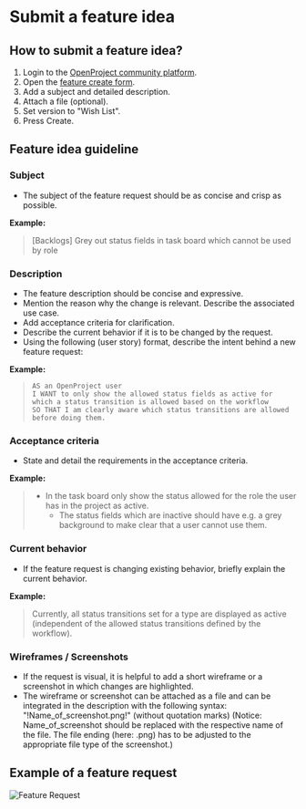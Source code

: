 # Submit a feature idea

## How to submit a feature idea?

1. Login to the [OpenProject community platform](https://community.openproject.com/login).
2. Open the [feature create form](https://community.openproject.com/projects/openproject/work_packages/create_new?type=6).
3. Add a subject and detailed description.
4. Attach a file (optional).
5. Set version to "Wish List".
6. Press Create.

## Feature idea guideline

### Subject

* The subject of the feature request should be as concise and crisp as possible.

**Example:**

> [Backlogs] Grey out status fields in task board which cannot be used by role

### Description

* The feature description should be concise and expressive.
* Mention the reason why the change is relevant. Describe the associated use case.
* Add acceptance criteria for clarification.
* Describe the current behavior if it is to be changed by the request.
* Using the following (user story) format, describe the intent behind a new feature request:

**Example:**

>     AS an OpenProject user
>     I WANT to only show the allowed status fields as active for which a status transition is allowed based on the workflow
>     SO THAT I am clearly aware which status transitions are allowed before doing them.

### Acceptance criteria

* State and detail the requirements in the acceptance criteria.

**Example:**

> * In the task board only show the status allowed for the role the user has in the project as active.
>   * The status fields which are inactive should have e.g. a grey background to make clear that a user cannot use them.

### Current behavior

* If the feature request is changing existing behavior, briefly explain the current behavior.

**Example:**

> Currently, all status transitions set for a type are displayed as active (independent of the allowed status transitions defined by the workflow).

### Wireframes / Screenshots

* If the request is visual, it is helpful to add a short wireframe or a screenshot in which changes are highlighted.
* The wireframe or screenshot can be attached as a file and can be integrated in the description with the following syntax: "!Name_of_screenshot.png!" (without quotation marks)
(Notice: Name_of_screenshot should be replaced with the respective name of the file. The file ending (here: .png) has to be adjusted to the appropriate file type of the screenshot.)

## Example of a feature request

![Feature Request](https://www.openproject.org/wp-content/uploads/2019/10/Feature-request.png "Feature Request")

